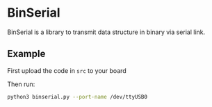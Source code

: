 # BinSerial
BinSerial is a library to transmit data structure in binary via serial link.

## Example
First upload the code in `src` to your board

Then run:
```bash
python3 binserial.py --port-name /dev/ttyUSB0
```
